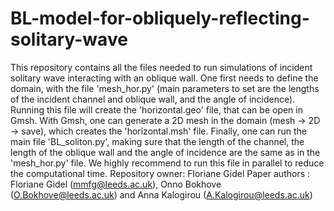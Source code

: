 # BL-model-for-obliquely-reflecting-solitary-wave
This repository contains all the files needed to run simulations of incident solitary wave interacting with an oblique wall.
One first needs to define the domain, with the file 'mesh_hor.py' (main parameters to set are the lengths of the incident channel and oblique wall, and the angle of incidence).
Running this file will create the 'horizontal.geo' file, that can be open in Gmsh.
With Gmsh, one can generate a 2D mesh in the domain (mesh -> 2D -> save), which creates the 'horizontal.msh' file.
Finally, one can run the main file 'BL_soliton.py', making sure that the length of the channel, the length of the oblique wall and the angle of incidence are the same as in the 'mesh_hor.py' file. We highly recommend to run this file in parallel to reduce the computational time.
Repository owner: Floriane Gidel Paper authors : Floriane Gidel (mmfg@leeds.ac.uk), Onno Bokhove (O.Bokhove@leeds.ac.uk) and Anna Kalogirou (A.Kalogirou@leeds.ac.uk)
